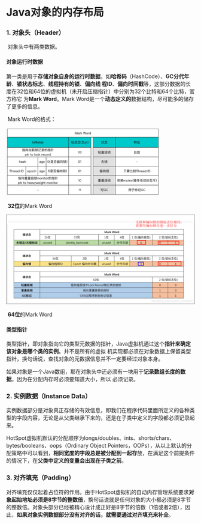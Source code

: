 # Java对象的内存布局

### 1. 对象头（Header）

​		对象头中有两类数据。

#### 	对象运行时数据

​			第一类是用于**存储对象自身的运行时数据**，如**哈希码**（HashCode）、**GC分代年龄**、**锁状态标志**、**线程持有的锁**、**偏向线	程ID**、**偏向时间戳**等，这部分数据的长度在32位和64位的虚拟机（未开启压缩指针）中分别为32个比特和64个比特，官方称它	为**Mark Word**。Mark Word是一个**动态定义的**数据结构，尽可能多的储存了更多的信息。

​			Mark Word的格式：

<img src="Java对象的内存布局/1.jpg" alt="1" style="zoom: 40%;" />

​																							**32位**的Mark Word

<img src="Java对象的内存布局/2.png" alt="2" style="zoom:79%;" />

​																							**64位**的Mark Word



#### 	类型指针

​			类型指针，即对象指向它的类型元数据的指针，Java虚拟机通过这个**指针来确定该对象是哪个类的实例**。并不是所有的虚拟     	机实现都必须在对象数据上保留类型指针，换句话说，查找对象的元数据信息并不一定要经过对象本身。

​			如果对象是一个Java数组，那在对象头中还必须有一块用于**记录数组长度的数据**。因为在分配内存时必须要知道大小，所以	必须记录。



### 2. 实例数据（Instance Data）

​		实例数据部分是对象真正存储的有效信息，即我们在程序代码里面所定义的各种类型的字段内容，无论是从父类继承下来的，还是在子类中定义的字段都必须记录起来。

​		HotSpot虚拟机默认的分配顺序为longs/doubles、ints、shorts/chars、bytes/booleans、oops（Ordinary Object Pointers，OOPs），从以上默认的分配策略中可以看到，**相同宽度的字段总是被分配到一起存**放，在满足这个前提条件的情况下，在**父类中定义的变量会出现在子类之前**。



### 3. 对齐填充（Padding）

​		对齐填充仅仅起着占位符的作用。由于HotSpot虚拟机的自动内存管理系统要求**对象起始地址必须是8字节的整数倍**，换句话说就是任何对象的大小都必须是8字节的整数倍。对象头部分已经被精心设计成正好是8字节的倍数（1倍或者2倍），因此，**如果对象实例数据部分没有对齐的话，就需要通过对齐填充来补全**。









